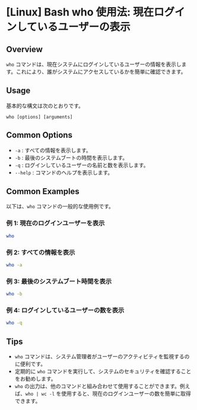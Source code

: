 # [Linux] Bash who 使用法: 現在ログインしているユーザーの表示

## Overview
`who` コマンドは、現在システムにログインしているユーザーの情報を表示します。これにより、誰がシステムにアクセスしているかを簡単に確認できます。

## Usage
基本的な構文は次のとおりです。

```
who [options] [arguments]
```

## Common Options
- `-a` : すべての情報を表示します。
- `-b` : 最後のシステムブートの時間を表示します。
- `-q` : ログインしているユーザーの名前と数を表示します。
- `--help` : コマンドのヘルプを表示します。

## Common Examples
以下は、`who` コマンドの一般的な使用例です。

### 例 1: 現在のログインユーザーを表示
```bash
who
```

### 例 2: すべての情報を表示
```bash
who -a
```

### 例 3: 最後のシステムブート時間を表示
```bash
who -b
```

### 例 4: ログインしているユーザーの数を表示
```bash
who -q
```

## Tips
- `who` コマンドは、システム管理者がユーザーのアクティビティを監視するのに便利です。
- 定期的に `who` コマンドを実行して、システムのセキュリティを確認することをお勧めします。
- `who` の出力は、他のコマンドと組み合わせて使用することができます。例えば、`who | wc -l` を使用すると、現在のログインユーザーの数を簡単に取得できます。